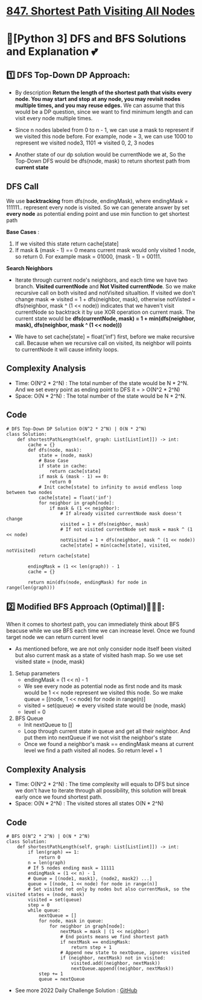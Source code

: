 # [847. Shortest Path Visiting All Nodes](https://leetcode.com/problems/shortest-path-visiting-all-nodes/)




# 🌟[Python 3] DFS and BFS Solutions and Explanation 💕

## 1️⃣ DFS Top-Down DP Approach:
* By description **Return the length of the shortest path that visits every node. You may start and stop at any node, you may revisit nodes multiple times, and you may reuse edges.**
We can assume that this would be a DP question, since we want to find minimum length and can visit every node multiple times.

* Since n nodes labeled from 0 to n - 1, we can use a mask to represent if we visited this node before. For example, node = 3, we can use 1000 to represent we visited node3, 1101 => visited 0, 2, 3 nodes

* Another state of our dp solution would be currentNode we at, So the Top-Down DFS would be dfs(node, mask) to return shortest path from **current state**

## DFS Call
We use **backtracking** from dfs(node, endingMask), where endingMask = 111111.. represent every node is visited. So we can generate answer by set **every node** as potential ending point  and use min function to get shortest path

**Base Cases** : 
1. If we visited this state return cache[state]
2. If mask & (mask - 1) == 0 means current mask would only visited 1 node, so return 0.
For example mask = 01000, (mask - 1) = 00111.

**Search Neighbors**
* Iterate through current node's neighbors, and each time we have two branch. **Visited currentNode** and **Not Visited currentNode**. So we make recursive call on both visited and notVisited situaltion.
If visited we don't change mask => visited = 1 + dfs(neighbor, mask), otherwise notVisted = dfs(neighbor, mask ^ (1 << node)) indicates that we haven't visit currentNode so backtrack it by use XOR operation on current mask.
The current state would be **dfs(currentNode, mask) = 1 + min(dfs(neighbor, mask), dfs(neighbor, mask ^ (1 << node)))**

* We have to set cache[state] = float('inf') first, before we make recursive call. Because when we recursive call on visited, its neighbor will points to currentNode it will cause infinity loops.
## Complexity Analysis
* Time: O(N^2 * 2^N) :  The total number of the state would be N * 2^N. And we set every point as ending point to DFS it = > O(N^2 * 2^N)
* Space: O(N * 2^N) : The total number of the state would be N * 2^N. 

## Code
```
# DFS Top-Down DP Solution O(N^2 * 2^N) | O(N * 2^N)
class Solution:
    def shortestPathLength(self, graph: List[List[int]]) -> int:
        cache = {}
        def dfs(node, mask):
            state = (node, mask)
            # Base Case
            if state in cache:
                return cache[state]
            if mask & (mask - 1) == 0:
                return 0
            # Init cache[state] to infinity to avoid endless loop between two nodes
            cache[state] = float('inf')
            for neighbor in graph[node]:
                if mask & (1 << neighbor):
                    # If already visited currentNode mask doesn't change
                    visited = 1 + dfs(neighbor, mask)
                    # If not visited currentNode set mask = mask ^ (1 << node)
                    notVisited = 1 + dfs(neighbor, mask ^ (1 << node))
                    cache[state] = min(cache[state], visited, notVisited)
            return cache[state]
        
        endingMask = (1 << len(graph)) - 1
        cache = {}
        
        return min(dfs(node, endingMask) for node in range(len(graph)))
```

## 2️⃣ Modified BFS Approach (Optimal)🦐🦐🦐:
When it comes to shortest path, you can immediately think about BFS beacuse while we use BFS each time we can increase level. Once we found target node we can return current level 
* As mentioned before, we are not only consider node itself been visited but also current mask as a state of visited hash map. So we use set visited state = (node, mask)

1. Setup parameters
	* endingMask = (1 << n) - 1
	* We see every node as potential node as first node and its mask would be 1 << node represent we visited this node. 
So we make queue = [(node, 1 << node) for node in range(n)]
	* visited = set(queue) => every visited state would be (node, mask)
	* level = 0
2. BFS Queue
	* Init nextQueue to []
	* Loop through current state in queue and get all their neighbor. And put them into nextQueue if we not visit the neighbor's state
	* Once we found a neighbor's mask == endingMask means at current level we find a path visited all nodes. So return level + 1


## Complexity Analysis
* Time: O(N^2 * 2^N) : The time complexity will equals to DFS but since we don't have to iterate through all possibility, this solution will break early once we found shortest path.
* Space: O(N * 2^N) : The visited stores all states O(N * 2^N)

## Code
```
# BFS O(N^2 * 2^N) | O(N * 2^N)
class Solution:
    def shortestPathLength(self, graph: List[List[int]]) -> int:
        if len(graph) == 1:
            return 0
        n = len(graph)
        # If 5 nodes ending mask = 11111
        endingMask = (1 << n) - 1
        # Queue = [(node1, mask1), (node2, mask2) ...]
        queue = [(node, 1 << node) for node in range(n)]
        # Set visited not only by nodes but also currentMask, so the visited states = (node, mask)
        visited = set(queue)
        step = 0
        while queue:
            nextQueue = []
            for node, mask in queue:
                for neighbor in graph[node]:
                    nextMask = mask | (1 << neighbor)
                    # End points means we find shortest path
                    if nextMask == endingMask:
                        return step + 1
                    # Append new state to nextQueue, ignores visited
                    if (neighbor, nextMask) not in visited:
                        visited.add((neighbor, nextMask))
                        nextQueue.append((neighbor, nextMask))
            step += 1
            queue = nextQueue
```

* See more 2022 Daily Challenge Solution : [GitHub](https://github.com/gcobs0834/2022-Daily-LeetCoding-Challenge-python3-)
